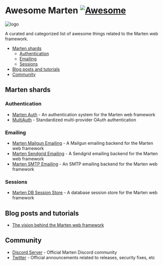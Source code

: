 # Awesome Marten [![Awesome](https://awesome.re/badge-flat.svg)](https://github.com/sindresorhus/awesome)

![logo](https://github.com/martenframework/marten/raw/main/docs/static/img/hero.svg)

A curated and categorized list of awesome things related to the Marten web framework.

* [Marten shards](#marten-shards)
  * [Authentication](#authentication)
  * [Emailing](#emailing)
  * [Sessions](#sessions)
* [Blog posts and tutorials](#blog-posts-and-tutorials)
* [Community](#community)

## Marten shards

### Authentication

* [Marten Auth](https://github.com/martenframework/marten-auth) - An authentication system for the Marten web framework
* [MultiAuth](https://github.com/msa7/multi_auth) - Standardized multi-provider OAuth authentication

### Emailing

* [Marten Mailgun Emailing](https://github.com/martenframework/marten-mailgun-emailing) - A Mailgun emailing backend for the Marten web framework
* [Marten Sendgrid Emailing](https://github.com/martenframework/marten-sendgrid-emailing) - A Sendgrid emailing backend for the Marten web framework
* [Marten SMTP Emailing](https://github.com/martenframework/marten-smtp-emailing) - An SMTP emailing backend for the Marten web framework

### Sessions

* [Marten DB Session Store](https://github.com/martenframework/marten-db-session-store) - A database session store for the Marten web framework

## Blog posts and tutorials

* [The vision behind the Marten web framework](https://world.hey.com/morganaubert/the-vision-behind-the-marten-web-framework-907b3031)

## Community

* [Discord Server](https://martenframework.com/chat) - Official Marten Discord community
* [Twitter](https://twitter.com/martenframework) - Official announcements related to releases, security fixes, etc
